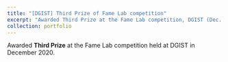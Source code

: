 ```yaml
---
title: "[DGIST] Third Prize of Fame Lab competition"
excerpt: "Awarded Third Prize at the Fame Lab competition, DGIST (Dec. 2020)"
collection: portfolio
---
```


Awarded **Third Prize** at the Fame Lab competition held at DGIST in December 2020.